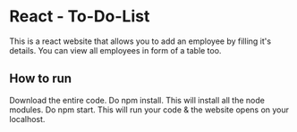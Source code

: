 # React - To-Do-List

This is a react website that allows you to add an employee by filling it's details. You can view all employees in form of a table too.

## How to run

Download the entire code.
Do npm install. This will install all the node modules.
Do npm start. This will run your code & the website opens on your localhost.
